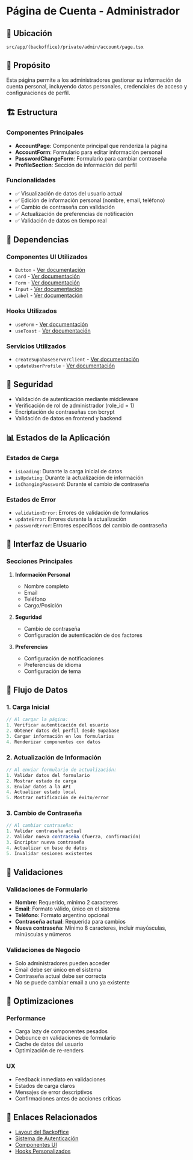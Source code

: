 # Página de Cuenta - Administrador

## 📍 Ubicación

`src/app/(backoffice)/private/admin/account/page.tsx`

## 🎯 Propósito

Esta página permite a los administradores gestionar su información de cuenta personal, incluyendo datos personales, credenciales de acceso y configuraciones de perfil.

## 🏗️ Estructura

### Componentes Principales

- **AccountPage**: Componente principal que renderiza la página
- **AccountForm**: Formulario para editar información personal
- **PasswordChangeForm**: Formulario para cambiar contraseña
- **ProfileSection**: Sección de información del perfil

### Funcionalidades

- ✅ Visualización de datos del usuario actual
- ✅ Edición de información personal (nombre, email, teléfono)
- ✅ Cambio de contraseña con validación
- ✅ Actualización de preferencias de notificación
- ✅ Validación de datos en tiempo real

## 🔗 Dependencias

### Componentes UI Utilizados

- `Button` - [Ver documentación](../components/ui/button.doc.md)
- `Card` - [Ver documentación](../components/ui/card.doc.md)
- `Form` - [Ver documentación](../components/ui/form.doc.md)
- `Input` - [Ver documentación](../components/ui/input.doc.md)
- `Label` - [Ver documentación](../components/ui/label.doc.md)

### Hooks Utilizados

- `useForm` - [Ver documentación](../hooks/use-form.doc.md)
- `useToast` - [Ver documentación](../hooks/use-toast.doc.md)

### Servicios Utilizados

- `createSupabaseServerClient` - [Ver documentación](../lib/supabase/server.doc.md)
- `updateUserProfile` - [Ver documentación](../lib/services/user.doc.md)

## 🔐 Seguridad

- Validación de autenticación mediante middleware
- Verificación de rol de administrador (role_id = 1)
- Encriptación de contraseñas con bcrypt
- Validación de datos en frontend y backend

## 📊 Estados de la Aplicación

### Estados de Carga

- `isLoading`: Durante la carga inicial de datos
- `isUpdating`: Durante la actualización de información
- `isChangingPassword`: Durante el cambio de contraseña

### Estados de Error

- `validationError`: Errores de validación de formularios
- `updateError`: Errores durante la actualización
- `passwordError`: Errores específicos del cambio de contraseña

## 🎨 Interfaz de Usuario

### Secciones Principales

1. **Información Personal**
   - Nombre completo
   - Email
   - Teléfono
   - Cargo/Posición

2. **Seguridad**
   - Cambio de contraseña
   - Configuración de autenticación de dos factores

3. **Preferencias**
   - Configuración de notificaciones
   - Preferencias de idioma
   - Configuración de tema

## 🔄 Flujo de Datos

### 1. Carga Inicial

```typescript
// Al cargar la página:
1. Verificar autenticación del usuario
2. Obtener datos del perfil desde Supabase
3. Cargar información en los formularios
4. Renderizar componentes con datos
```

### 2. Actualización de Información

```typescript
// Al enviar formulario de actualización:
1. Validar datos del formulario
2. Mostrar estado de carga
3. Enviar datos a la API
4. Actualizar estado local
5. Mostrar notificación de éxito/error
```

### 3. Cambio de Contraseña

```typescript
// Al cambiar contraseña:
1. Validar contraseña actual
2. Validar nueva contraseña (fuerza, confirmación)
3. Encriptar nueva contraseña
4. Actualizar en base de datos
5. Invalidar sesiones existentes
```

## 🧪 Validaciones

### Validaciones de Formulario

- **Nombre**: Requerido, mínimo 2 caracteres
- **Email**: Formato válido, único en el sistema
- **Teléfono**: Formato argentino opcional
- **Contraseña actual**: Requerida para cambios
- **Nueva contraseña**: Mínimo 8 caracteres, incluir mayúsculas, minúsculas y números

### Validaciones de Negocio

- Solo administradores pueden acceder
- Email debe ser único en el sistema
- Contraseña actual debe ser correcta
- No se puede cambiar email a uno ya existente

## 🚀 Optimizaciones

### Performance

- Carga lazy de componentes pesados
- Debounce en validaciones de formulario
- Cache de datos del usuario
- Optimización de re-renders

### UX

- Feedback inmediato en validaciones
- Estados de carga claros
- Mensajes de error descriptivos
- Confirmaciones antes de acciones críticas

## 🔗 Enlaces Relacionados

- [Layout del Backoffice](../layouts/backoffice-layout.doc.md)
- [Sistema de Autenticación](../auth/auth-system.doc.md)
- [Componentes UI](../components/ui/index.doc.md)
- [Hooks Personalizados](../hooks/index.doc.md)
